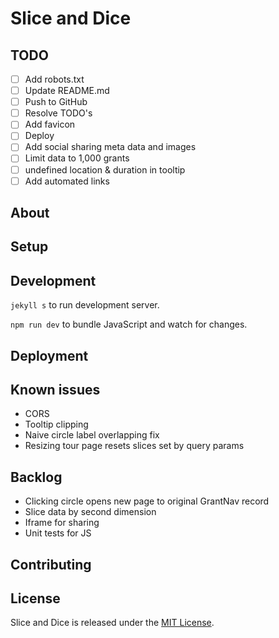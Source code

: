 # Slice and Dice

## TODO

- [ ] Add robots.txt
- [ ] Update README.md
- [ ] Push to GitHub
- [ ] Resolve TODO's
- [ ] Add favicon
- [ ] Deploy
- [ ] Add social sharing meta data and images
- [ ] Limit data to 1,000 grants
- [ ] undefined location & duration in tooltip
- [ ] Add automated links

## About

<!-- TODO: -->

## Setup

<!-- TODO: -->

## Development

`jekyll s` to run development server.

`npm run dev` to bundle JavaScript and watch for changes.

## Deployment

<!-- TODO: -->

## Known issues

- CORS
- Tooltip clipping
- Naive circle label overlapping fix
- Resizing tour page resets slices set by query params

## Backlog

- Clicking circle opens new page to original GrantNav record
- Slice data by second dimension
- Iframe for sharing
- Unit tests for JS

## Contributing

<!-- TODO: -->

## License

Slice and Dice is released under the [MIT License](https://opensource.org/licenses/MIT).
